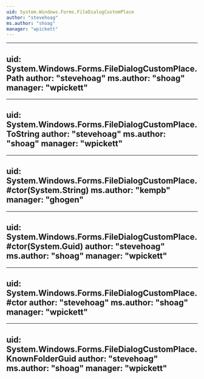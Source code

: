 ```yaml
---
uid: System.Windows.Forms.FileDialogCustomPlace
author: "stevehoag"
ms.author: "shoag"
manager: "wpickett"
---
```


---
uid: System.Windows.Forms.FileDialogCustomPlace.Path
author: "stevehoag"
ms.author: "shoag"
manager: "wpickett"
---

---
uid: System.Windows.Forms.FileDialogCustomPlace.ToString
author: "stevehoag"
ms.author: "shoag"
manager: "wpickett"
---

---
uid: System.Windows.Forms.FileDialogCustomPlace.#ctor(System.String)
ms.author: "kempb"
manager: "ghogen"
---

---
uid: System.Windows.Forms.FileDialogCustomPlace.#ctor(System.Guid)
author: "stevehoag"
ms.author: "shoag"
manager: "wpickett"
---

---
uid: System.Windows.Forms.FileDialogCustomPlace.#ctor
author: "stevehoag"
ms.author: "shoag"
manager: "wpickett"
---

---
uid: System.Windows.Forms.FileDialogCustomPlace.KnownFolderGuid
author: "stevehoag"
ms.author: "shoag"
manager: "wpickett"
---
